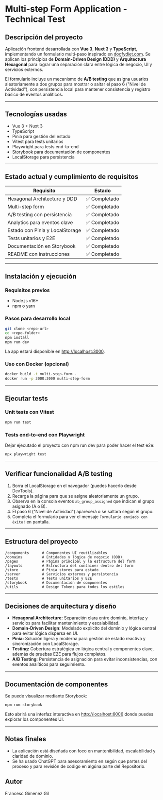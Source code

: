 # Multi-step Form Application - Technical Test

## Descripción del proyecto

Aplicación frontend desarrollada con **Vue 3**, **Nuxt 3** y **TypeScript**, implementando un formulario multi-paso inspirado en [dogfydiet.com](https://dogfydiet.com). Se aplican los principios de **Domain-Driven Design (DDD)** y **Arquitectura Hexagonal** para lograr una separación clara entre lógica de negocio, UI y servicios externos.

El formulario incluye un mecanismo de **A/B testing** que asigna usuarios aleatoriamente a dos grupos para mostrar o saltar el paso 6 ("Nivel de Actividad"), con persistencia local para mantener consistencia y registro básico de eventos analíticos.

---

## Tecnologías usadas

- Vue 3 + Nuxt 3
- TypeScript
- Pinia para gestión del estado
- Vitest para tests unitarios
- Playwright para tests end-to-end
- Storybook para documentación de componentes
- LocalStorage para persistencia

---

## Estado actual y cumplimiento de requisitos

| Requisito                       | Estado        |
| ------------------------------- | ------------- |
| Hexagonal Architecture y DDD    | ✅ Completado |
| Multi-step form                 | ✅ Completado |
| A/B testing con persistencia    | ✅ Completado |
| Analytics para eventos clave    | ✅ Completado |
| Estado con Pinia y LocalStorage | ✅ Completado |
| Tests unitarios y E2E           | ✅ Completado |
| Documentación en Storybook      | ✅ Completado |
| README con instrucciones        | ✅ Completado |

---

## Instalación y ejecución

### Requisitos previos

- Node.js v16+
- npm o yarn

### Pasos para desarrollo local

```bash
git clone <repo-url>
cd <repo-folder>
npm install
npm run dev
```

La app estará disponible en [http://localhost:3000](http://localhost:3000).

### Uso con Docker (opcional)

```bash
docker build -t multi-step-form .
docker run -p 3000:3000 multi-step-form
```

---

## Ejecutar tests

### Unit tests con Vitest

```bash
npm run test
```

### Tests end-to-end con Playwright

Dejar ejecutado el proyecto con npm run dev para poder hacer el test e2e:

```bash
npx playwright test
```

---

## Verificar funcionalidad A/B testing

1. Borra el LocalStorage en el navegador (puedes hacerlo desde DevTools).
2. Recarga la página para que se asigne aleatoriamente un grupo.
3. Observa en la consola eventos `ab_group_assigned` que indican el grupo asignado (A o B).
4. El paso 6 ("Nivel de Actividad") aparecerá o se saltará según el grupo.
5. Completa el formulario para ver el mensaje `Formulario enviado con éxito!` en pantalla.

---

## Estructura del proyecto

```
/components      # Componentes UI reutilizables
/domains         # Entidades y lógica de negocio (DDD)
/pages           # Página principal y la estructura del form
/layouts         # Estructura del container dentro del form
/store           # Pinia stores para estado
/server          # Servicios externos y persistencia
/tests           # Tests unitarios y E2E
/storybook       # Documentación de componentes
/utils           # Design Tokens para todos los estilos
```

---

## Decisiones de arquitectura y diseño

- **Hexagonal Architecture:** Separación clara entre dominio, interfaz y servicios para facilitar mantenimiento y escalabilidad.
- **Domain-Driven Design:** Modelado explícito del dominio y lógica central para evitar lógica dispersa en UI.
- **Pinia:** Solución ligera y moderna para gestión de estado reactiva y sincronización con LocalStorage.
- **Testing:** Cobertura estratégica en lógica central y componentes clave, además de pruebas E2E para flujos completos.
- **A/B Testing:** Persistencia de asignación para evitar inconsistencias, con eventos analíticos para seguimiento.

---

## Documentación de componentes

Se puede visualizar mediante Storybook:

```bash
npm run storybook
```

Esto abrirá una interfaz interactiva en [http://localhost:6006](http://localhost:6006) donde puedes explorar los componentes UI.

---

## Notas finales

- La aplicación está diseñada con foco en mantenibilidad, escalabilidad y claridad de dominio.
- Se ha usado ChatGPT para asesoramiento en según que partes del proceso y para revisión de codigo en algúna parte del Repositorio.

## Autor

Francesc Gimenez Gil
